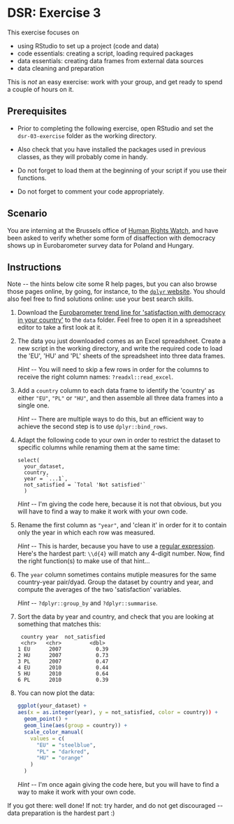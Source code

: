 # DSR: Exercise 3

This exercise focuses on

- using RStudio to set up a project (code and data)
- code essentials: creating a script, loading required packages
- data essentials: creating data frames from external data sources
- data cleaning and preparation

This is _not_ an easy exercise: work with your group, and get ready to spend a couple of hours on it.

## Prerequisites

- Prior to completing the following exercise, open RStudio and set the `dsr-03-exercise` folder as the working directory.

- Also check that you have installed the packages used in previous classes, as they will probably come in handy.

- Do not forget to load them at the beginning of your script if you use their functions.

- Do not forget to comment your code appropriately.

## Scenario

You are interning at the Brussels office of [Human Rights Watch][hrw], and have been asked to verify whether some form of disaffection with democracy shows up in Eurobarometer survey data for Poland and Hungary.

[hrw]: https://www.hrw.org/

## Instructions

Note -- the hints below cite some R help pages, but you can also browse those pages online, by going, for instance, to the [`dplyr` website](https://dplyr.tidyverse.org/). You should also feel free to find solutions online: use your best search skills.

1. Download the [Eurobarometer trend line for 'satisfaction with democracy in your country'][eb] to the `data` folder. Feel free to open it in a spreadsheet editor to take a first look at it.

[eb]: https://europa.eu/eurobarometer/about/other

2. The data you just downloaded comes as an Excel spreadsheet. Create a new script in the working directory, and write the required code to load the 'EU', 'HU' and 'PL' sheets of the spreadsheet into three data frames.

    _Hint_ -- You will need to skip a few rows in order for the columns to receive the right column names: `?readxl::read_excel`.

3. Add a `country` column to each data frame to identify the 'country' as either `"EU"`, `"PL"` or `"HU"`, and then assemble all three data frames into a single one.

    _Hint_ -- There are multiple ways to do this, but an efficient way to achieve the second step is to use `dplyr::bind_rows`.

4. Adapt the following code to your own in order to restrict the dataset to specific columns while renaming them at the same time:

    ```
    select(
      your_dataset,
      country,
      year = `...1`,
      not_satisfied = `Total 'Not satisfied'`
      )
    ```

    _Hint_ -- I'm giving the code here, because it is not that obvious, but you will have to find a way to make it work with your own code.

5. Rename the first column as `"year"`, and 'clean it' in order for it to contain only the year in which each row was measured.

    _Hint_ -- This is harder, because you have to use a [regular expression][regex]. Here's the hardest part: `\\d{4}` will match any 4-digit number. Now, find the right function(s) to make use of that hint…

[regex]: https://stringr.tidyverse.org/articles/regular-expressions.html

6. The `year` column sometimes contains mutiple measures for the same country-year pair/dyad. Group the dataset by country and year, and compute the averages of the two 'satisfaction' variables.

    _Hint_ -- `?dplyr::group_by` and `?dplyr::summarise`.
  
7. Sort the data by year and country, and check that you are looking at something that matches this:

    ```
     country year  not_satisfied
     <chr>   <chr>         <dbl>
   1 EU      2007           0.39
   2 HU      2007           0.73
   3 PL      2007           0.47
   4 EU      2010           0.44
   5 HU      2010           0.64
   6 PL      2010           0.39
    ```

8. You can now plot the data:

    ```r
    ggplot(your_dataset) +
    aes(x = as.integer(year), y = not_satisfied, color = country)) +
      geom_point() +
      geom_line(aes(group = country)) +
      scale_color_manual(
        values = c(
          "EU" = "steelblue",
          "PL" = "darkred",
          "HU" = "orange"
        )
      )
    ```

    _Hint_ -- I'm once again giving the code here, but you will have to find a way to make it work with your own code.

If you got there: well done! If not: try harder, and do not get discouraged -- data preparation is the hardest part :)
